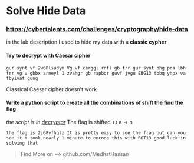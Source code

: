 # Solve Hide Data
### https://cybertalents.com/challenges/cryptography/hide-data

in the lab description I used to hide my data with a **classic cypher**

#### Try to decrypt with Caesar cipher 
```
gur synt vf 2w68lsudym Vg vf cerggl rnfl gb frr gur synt ohg pna lbh frr vg v gbbx arneyl 1 zvahgr gb rapbqr guvf jvgu EBG13 tbbq yhpx va fbyivat gung
```
Classical Caesar cipher doesn't work

#### Write a python script to create all the combinations of shift the find the flag
*the script is in [decryptor](decryptor.py)*
The flag is shifted `13` a -> n
```
the flag is 2j68yfhqlz It is pretty easy to see the flag but can you see it i took nearly 1 minute to encode this with ROT13 good luck in solving that
```

>Find More on ==> github.com/MedhatHassan